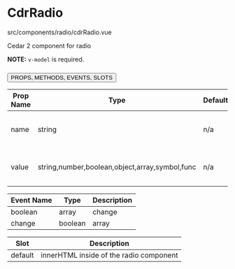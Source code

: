 # CdrRadio


src/components/radio/cdrRadio.vue


Cedar 2 component for radio

**NOTE:** `v-model` is required.

### <button class='title'>PROPS, METHODS, EVENTS, SLOTS</button>

Prop Name | Type | Default | Require | Description
--- | --- | --- | --- | ---
name | string | n/a | true | Sets the name of the radio. Required.
value | string,number,boolean,object,array,symbol,func | n/a | true | Sets the value of the radio. Required.

Event Name | Type | Description
--- | --- | ---
boolean|array | change | Selected radio value. Fires on selection.
change | boolean|array | Selected radio value. Fires on section.

Slot | Description
--- | ---
default | innerHTML inside of the radio component
